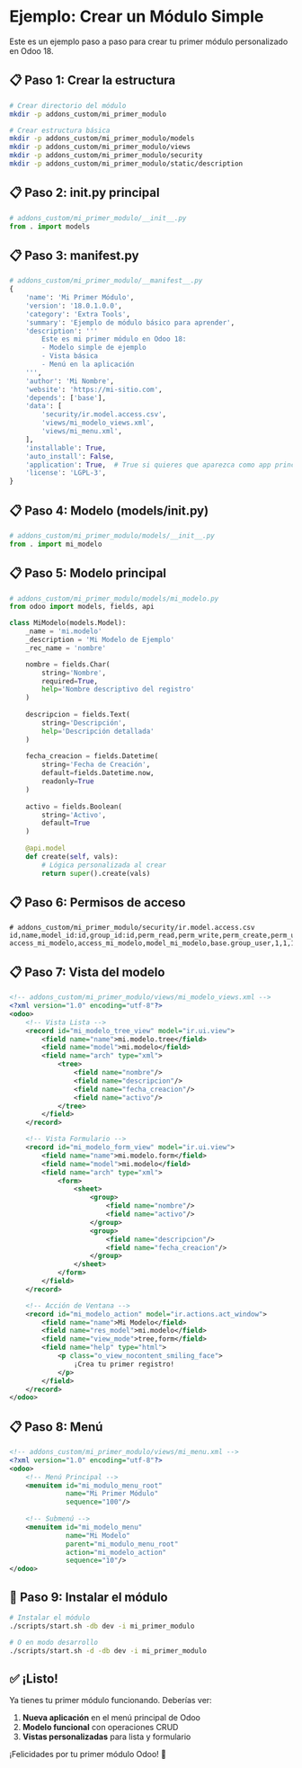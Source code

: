 # Ejemplo: Crear un Módulo Simple

Este es un ejemplo paso a paso para crear tu primer módulo personalizado en Odoo 18.

## 📋 Paso 1: Crear la estructura

```bash
# Crear directorio del módulo
mkdir -p addons_custom/mi_primer_modulo

# Crear estructura básica
mkdir -p addons_custom/mi_primer_modulo/models
mkdir -p addons_custom/mi_primer_modulo/views
mkdir -p addons_custom/mi_primer_modulo/security
mkdir -p addons_custom/mi_primer_modulo/static/description
```

## 📋 Paso 2: __init__.py principal

```python
# addons_custom/mi_primer_modulo/__init__.py
from . import models
```

## 📋 Paso 3: __manifest__.py

```python
# addons_custom/mi_primer_modulo/__manifest__.py
{
    'name': 'Mi Primer Módulo',
    'version': '18.0.1.0.0',
    'category': 'Extra Tools',
    'summary': 'Ejemplo de módulo básico para aprender',
    'description': '''
        Este es mi primer módulo en Odoo 18:
        - Modelo simple de ejemplo
        - Vista básica
        - Menú en la aplicación
    ''',
    'author': 'Mi Nombre',
    'website': 'https://mi-sitio.com',
    'depends': ['base'],
    'data': [
        'security/ir.model.access.csv',
        'views/mi_modelo_views.xml',
        'views/mi_menu.xml',
    ],
    'installable': True,
    'auto_install': False,
    'application': True,  # True si quieres que aparezca como app principal
    'license': 'LGPL-3',
}
```

## 📋 Paso 4: Modelo (models/__init__.py)

```python
# addons_custom/mi_primer_modulo/models/__init__.py
from . import mi_modelo
```

## 📋 Paso 5: Modelo principal

```python
# addons_custom/mi_primer_modulo/models/mi_modelo.py
from odoo import models, fields, api

class MiModelo(models.Model):
    _name = 'mi.modelo'
    _description = 'Mi Modelo de Ejemplo'
    _rec_name = 'nombre'

    nombre = fields.Char(
        string='Nombre', 
        required=True,
        help='Nombre descriptivo del registro'
    )
    
    descripcion = fields.Text(
        string='Descripción',
        help='Descripción detallada'
    )
    
    fecha_creacion = fields.Datetime(
        string='Fecha de Creación',
        default=fields.Datetime.now,
        readonly=True
    )
    
    activo = fields.Boolean(
        string='Activo',
        default=True
    )
    
    @api.model
    def create(self, vals):
        # Lógica personalizada al crear
        return super().create(vals)
```

## 📋 Paso 6: Permisos de acceso

```csv
# addons_custom/mi_primer_modulo/security/ir.model.access.csv
id,name,model_id:id,group_id:id,perm_read,perm_write,perm_create,perm_unlink
access_mi_modelo,access_mi_modelo,model_mi_modelo,base.group_user,1,1,1,1
```

## 📋 Paso 7: Vista del modelo

```xml
<!-- addons_custom/mi_primer_modulo/views/mi_modelo_views.xml -->
<?xml version="1.0" encoding="utf-8"?>
<odoo>
    <!-- Vista Lista -->
    <record id="mi_modelo_tree_view" model="ir.ui.view">
        <field name="name">mi.modelo.tree</field>
        <field name="model">mi.modelo</field>
        <field name="arch" type="xml">
            <tree>
                <field name="nombre"/>
                <field name="descripcion"/>
                <field name="fecha_creacion"/>
                <field name="activo"/>
            </tree>
        </field>
    </record>

    <!-- Vista Formulario -->
    <record id="mi_modelo_form_view" model="ir.ui.view">
        <field name="name">mi.modelo.form</field>
        <field name="model">mi.modelo</field>
        <field name="arch" type="xml">
            <form>
                <sheet>
                    <group>
                        <field name="nombre"/>
                        <field name="activo"/>
                    </group>
                    <group>
                        <field name="descripcion"/>
                        <field name="fecha_creacion"/>
                    </group>
                </sheet>
            </form>
        </field>
    </record>

    <!-- Acción de Ventana -->
    <record id="mi_modelo_action" model="ir.actions.act_window">
        <field name="name">Mi Modelo</field>
        <field name="res_model">mi.modelo</field>
        <field name="view_mode">tree,form</field>
        <field name="help" type="html">
            <p class="o_view_nocontent_smiling_face">
                ¡Crea tu primer registro!
            </p>
        </field>
    </record>
</odoo>
```

## 📋 Paso 8: Menú

```xml
<!-- addons_custom/mi_primer_modulo/views/mi_menu.xml -->
<?xml version="1.0" encoding="utf-8"?>
<odoo>
    <!-- Menú Principal -->
    <menuitem id="mi_modulo_menu_root" 
              name="Mi Primer Módulo" 
              sequence="100"/>
    
    <!-- Submenú -->
    <menuitem id="mi_modelo_menu" 
              name="Mi Modelo"
              parent="mi_modulo_menu_root"
              action="mi_modelo_action"
              sequence="10"/>
</odoo>
```

## 🚀 Paso 9: Instalar el módulo

```bash
# Instalar el módulo
./scripts/start.sh -db dev -i mi_primer_modulo

# O en modo desarrollo
./scripts/start.sh -d -db dev -i mi_primer_modulo
```

## ✅ ¡Listo!

Ya tienes tu primer módulo funcionando. Deberías ver:
1. **Nueva aplicación** en el menú principal de Odoo
2. **Modelo funcional** con operaciones CRUD
3. **Vistas personalizadas** para lista y formulario

¡Felicidades por tu primer módulo Odoo! 🎉
